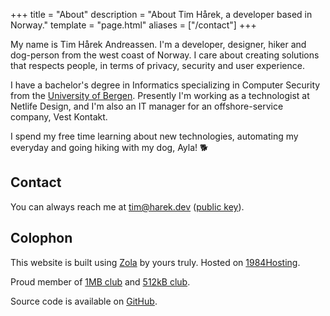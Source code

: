 +++
title = "About"
description = "About Tim Hårek, a developer based in Norway."
template = "page.html"
aliases = ["/contact"]
+++

My name is Tim Hårek Andreassen. I'm a developer, designer, hiker and dog-person from the west coast of Norway.
I care about creating solutions that respects people, in terms of privacy, security and user experience.

I have a bachelor's degree in Informatics specializing in Computer Security from the [University of Bergen][uib].
Presently I'm working as a technologist at Netlife Design, and I'm also an IT manager for an offshore-service company, Vest Kontakt.

I spend my free time learning about new technologies, automating my everyday and going hiking with my dog, Ayla! 🐕

## Contact

You can always reach me at [tim@harek.dev](mailto:tim@harek.dev) ([public key](/key)).

## Colophon

This website is built using [Zola][zola] by yours truly.
Hosted on [1984Hosting][1984].

Proud member of [1MB club][1mb] and [512kB club][512kb].

Source code is available on [GitHub][sourcecode].

[1984]: https://1984hosting.com
[zola]: https://getzola.org
[1mb]: https://1mb.club
[512kb]: https://512kb.club
[sourcecode]: https://github.com/timharek/timharek.no
[uib]: https://uib.no/en/ii

